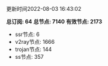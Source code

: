 更新时间2022-08-03 16:43:02

**总订阅: 64**
**总节点: 7140**
**有效节点: 2173**
- ssr节点: 6
- v2ray节点: 1666
- trojan节点: 144
- ss节点: 357
